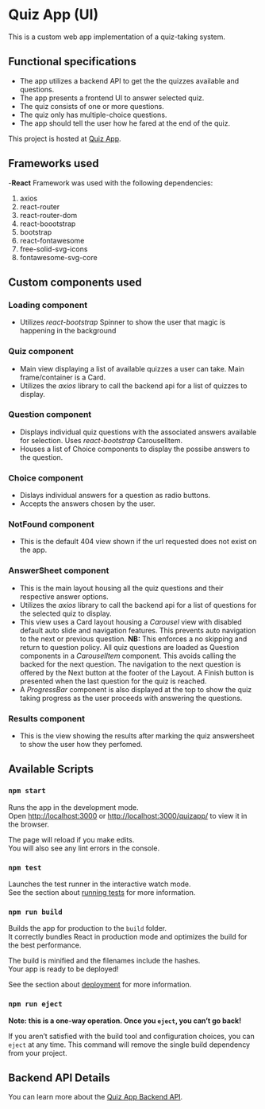 # Quiz App (UI)

This is a custom web app implementation of a quiz-taking system.

## Functional specifications

* The app utilizes a backend API to get the the quizzes available and questions.
* The app presents a frontend UI to answer selected quiz.
* The quiz consists of one or more questions.
* The quiz only has multiple-choice questions.
* The app should tell the user how he fared at the end of the quiz.

This project is hosted at [Quiz App](https://orion-pax.github.io/quizapp/).

## Frameworks used

-**React** Framework was used with the following dependencies:<br />
1. axios<br /> 
2. react-router<br />
3. react-router-dom<br />
4. react-boootstrap<br />
5. bootstrap<br />
6. react-fontawesome<br />
7. free-solid-svg-icons<br />
8. fontawesome-svg-core

## Custom components used

### Loading component

- Utilizes *react-bootstrap* Spinner to show the user that magic is happening in the background

### Quiz component

- Main view displaying a list of available quizzes a user can take. Main frame/container is a Card.
- Utilizes the *axios* library to call the backend api for a list of quizzes to display.

### Question component

- Displays individual quiz questions with the associated answers  available for selection. Uses *react-bootstrap* CarouselItem.
- Houses a list of Choice components to display the possibe answers to the question.

### Choice component 

- Dislays individual answers for a question as radio buttons.
- Accepts the answers chosen by the user.

### NotFound component

- This is the default 404 view shown if the url requested does not exist on the app. 

### AnswerSheet component

- This is the main layout housing all the quiz questions and their respective answer options.
- Utilizes the *axios* library to call the backend api for a list of questions for the selected quiz to display.
- This view uses a Card layout housing a *Carousel* view with disabled default auto slide and navigation features. This prevents auto navigation to the next or previous question. **NB:** This enforces a no skipping and return to question policy. All quiz questions are loaded as Question components in a *CarouselItem* component. This avoids calling the backed for the next question. The navigation to the next question is offered by the Next button at the footer of the Layout. A Finish button is presented when the last question for the quiz is reached. 
- A *ProgressBar* component is also displayed at the top to show the quiz taking progress as the user proceeds with answering the questions.

### Results component

- This is the view showing the results after marking the quiz answersheet to show the user how they perfomed. 

## Available Scripts

### `npm start`

Runs the app in the development mode.<br />
Open [http://localhost:3000](http://localhost:3000) or [http://localhost:3000/quizapp/](http://localhost:3000/quizapp/) to view it in the browser.

The page will reload if you make edits.<br />
You will also see any lint errors in the console.

### `npm test`

Launches the test runner in the interactive watch mode.<br />
See the section about [running tests](https://facebook.github.io/create-react-app/docs/running-tests) for more information.

### `npm run build`

Builds the app for production to the `build` folder.<br />
It correctly bundles React in production mode and optimizes the build for the best performance.

The build is minified and the filenames include the hashes.<br />
Your app is ready to be deployed!

See the section about [deployment](https://facebook.github.io/create-react-app/docs/deployment) for more information.

### `npm run eject`

**Note: this is a one-way operation. Once you `eject`, you can’t go back!**

If you aren’t satisfied with the build tool and configuration choices, you can `eject` at any time. This command will remove the single build dependency from your project.

## Backend API Details

You can learn more about the [Quiz App Backend API](https://github.com/orion-pax/udemy-coding-challenge-api).

